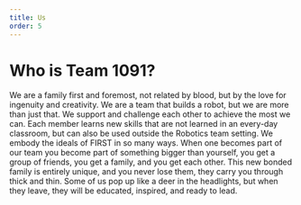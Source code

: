 ```yaml
---
title: Us
order: 5
---
```


# Who is Team 1091?
 We are a family first and foremost, not related by blood, but by the love for ingenuity and creativity. We are a team that builds a robot, but we are more than just that. We support and challenge each other to achieve the most we can. Each member learns new skills that are not learned in an every-day classroom, but can also be used outside the Robotics team setting. We embody the ideals of FIRST in so many ways. When one becomes part of our team you become part of something bigger than yourself, you get a group of friends, you get a family, and you get each other. This new bonded family is entirely unique, and you never lose them, they carry you through thick and thin.  Some of us pop up like a deer in the headlights, but when they leave, they will be educated, inspired, and ready to lead. 
